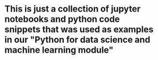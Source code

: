 <p>
  <h1> This is just a collection of jupyter notebooks and python code snippets that was used as examples in our "Python for data science and machine learning module"</h1>
</p>
